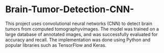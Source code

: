 # Brain-Tumor-Detection-CNN-
This project uses convolutional neural networks (CNN) to detect brain tumors from computed tomographyvimages. The model was trained on a large database of annotated images, and was successfully evaluated for accuracy and recall. The implementation was done using Python and popular libraries such as TensorFlow and Keras.
